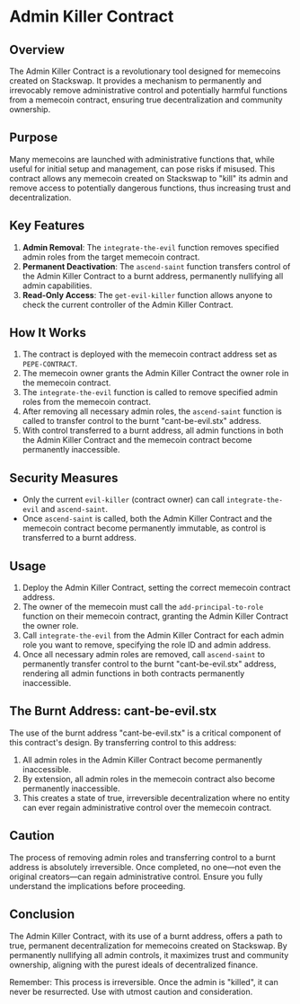 # Admin Killer Contract

## Overview

The Admin Killer Contract is a revolutionary tool designed for memecoins created on Stackswap. It provides a mechanism to permanently and irrevocably remove administrative control and potentially harmful functions from a memecoin contract, ensuring true decentralization and community ownership.

## Purpose

Many memecoins are launched with administrative functions that, while useful for initial setup and management, can pose risks if misused. This contract allows any memecoin created on Stackswap to "kill" its admin and remove access to potentially dangerous functions, thus increasing trust and decentralization.

## Key Features

1. **Admin Removal**: The `integrate-the-evil` function removes specified admin roles from the target memecoin contract.
2. **Permanent Deactivation**: The `ascend-saint` function transfers control of the Admin Killer Contract to a burnt address, permanently nullifying all admin capabilities.
3. **Read-Only Access**: The `get-evil-killer` function allows anyone to check the current controller of the Admin Killer Contract.

## How It Works

1. The contract is deployed with the memecoin contract address set as `PEPE-CONTRACT`.
2. The memecoin owner grants the Admin Killer Contract the owner role in the memecoin contract.
3. The `integrate-the-evil` function is called to remove specified admin roles from the memecoin contract.
4. After removing all necessary admin roles, the `ascend-saint` function is called to transfer control to the burnt "cant-be-evil.stx" address.
5. With control transferred to a burnt address, all admin functions in both the Admin Killer Contract and the memecoin contract become permanently inaccessible.

## Security Measures

- Only the current `evil-killer` (contract owner) can call `integrate-the-evil` and `ascend-saint`.
- Once `ascend-saint` is called, both the Admin Killer Contract and the memecoin contract become permanently immutable, as control is transferred to a burnt address.

## Usage

1. Deploy the Admin Killer Contract, setting the correct memecoin contract address.
2. The owner of the memecoin must call the `add-principal-to-role` function on their memecoin contract, granting the Admin Killer Contract the owner role.
3. Call `integrate-the-evil` from the Admin Killer Contract for each admin role you want to remove, specifying the role ID and admin address.
4. Once all necessary admin roles are removed, call `ascend-saint` to permanently transfer control to the burnt "cant-be-evil.stx" address, rendering all admin functions in both contracts permanently inaccessible.

## The Burnt Address: cant-be-evil.stx

The use of the burnt address "cant-be-evil.stx" is a critical component of this contract's design. By transferring control to this address:

1. All admin roles in the Admin Killer Contract become permanently inaccessible.
2. By extension, all admin roles in the memecoin contract also become permanently inaccessible.
3. This creates a state of true, irreversible decentralization where no entity can ever regain administrative control over the memecoin contract.

## Caution

The process of removing admin roles and transferring control to a burnt address is absolutely irreversible. Once completed, no one—not even the original creators—can regain administrative control. Ensure you fully understand the implications before proceeding.

## Conclusion

The Admin Killer Contract, with its use of a burnt address, offers a path to true, permanent decentralization for memecoins created on Stackswap. By permanently nullifying all admin controls, it maximizes trust and community ownership, aligning with the purest ideals of decentralized finance.

Remember: This process is irreversible. Once the admin is "killed", it can never be resurrected. Use with utmost caution and consideration.
